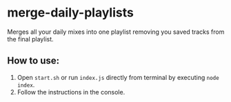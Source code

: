 # merge-daily-playlists
Merges all your daily mixes into one playlist removing you saved tracks from the final playlist.

How to use:
---
1. Open `start.sh` or run `index.js` directly from terminal by executing `node index`.
2. Follow the instructions in the console.